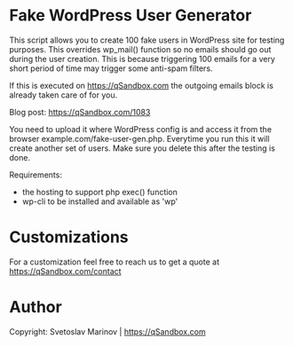 # Fake WordPress User Generator
This script allows you to create 100 fake users in WordPress site for testing purposes.
This overrides wp_mail() function so no emails should go out during the user creation.
This is because triggering 100 emails for a very short period of time may trigger some anti-spam filters. 

If this is executed on https://qSandbox.com the outgoing emails block is already taken care of for you.

Blog post: https://qSandbox.com/1083

You need to upload it where WordPress config is and access it from the browser example.com/fake-user-gen.php.
Everytime you run this it will create another set of users. Make sure you delete this after the testing is done.

Requirements:
- the hosting to support php exec() function
- wp-cli to be installed and available as 'wp'

# Customizations
For a customization feel free to reach us to get a quote at https://qSandbox.com/contact

# Author
Copyright: Svetoslav Marinov | https://qSandbox.com
